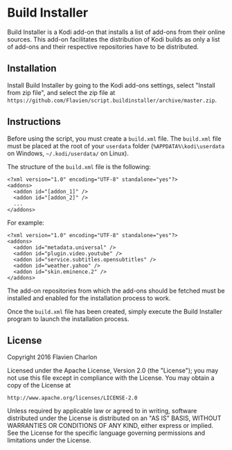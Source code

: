 Build Installer
===============

Build Installer is a Kodi add-on that installs a list of add-ons from their online sources. This add-on facilitates the distribution of Kodi builds as only a list of add-ons and their respective repositories have to be distributed.

Installation
------------

Install Build Installer by going to the Kodi add-ons settings, select "Install from zip file", and select the zip file at ``https://github.com/Flavien/script.buildinstaller/archive/master.zip``.

Instructions
------------

Before using the script, you must create a ``build.xml`` file. The ``build.xml`` file must be placed at the root of your ``userdata`` folder (``%APPDATA%\kodi\userdata`` on Windows, ``~/.kodi/userdata/`` on Linux).

The structure of the ``build.xml`` file is the following:

```
<?xml version="1.0" encoding="UTF-8" standalone="yes"?>
<addons>
  <addon id="[addon_1]" />
  <addon id="[addon_2]" />
  ...
</addons>
```

For example:

```
<?xml version="1.0" encoding="UTF-8" standalone="yes"?>
<addons>
  <addon id="metadata.universal" />
  <addon id="plugin.video.youtube" />
  <addon id="service.subtitles.opensubtitles" />
  <addon id="weather.yahoo" />
  <addon id="skin.eminence.2" />
</addons>
```

The add-on repositories from which the add-ons should be fetched must be installed and enabled for the installation process to work.

Once the ``build.xml`` file has been created, simply execute the Build Installer program to launch the installation process.

License
-------

Copyright 2016 Flavien Charlon

Licensed under the Apache License, Version 2.0 (the "License"); you may not use this file except in compliance with the License. You may obtain a copy of the License at

    http://www.apache.org/licenses/LICENSE-2.0

Unless required by applicable law or agreed to in writing, software distributed under the License is distributed on an "AS IS" BASIS, WITHOUT WARRANTIES OR CONDITIONS OF ANY KIND, either express or implied. See the License for the specific language governing permissions and limitations under the License.